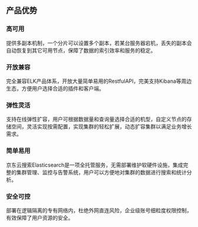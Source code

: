 ## 产品优势
### 高可用

提供多副本机制，一个分片可以设置多个副本，若某台服务器宕机，丢失的副本会自动恢复到其它可用节点，保障了数据的索引效率和服务的稳定。

### 开放兼容

完全兼容ELK产品体系，开放大量简单易用的RestfulAPI，完美支持Kibana等周边生态，方便用户选择合适的插件和客户端。

### 弹性灵活

支持在线弹性扩容，用户可根据数据量和查询量选择合适的机型，自定义节点的存储空间，灵活实现按需配置，实现集群的轻松扩展，动态扩容集群以满足业务增长需求。

### 简单易用

京东云搜索Elasticsearch是一项全托管服务，无需部署维护软硬件设施，集成完整的集群管理、监控与告警系统，用户可以方便地对集群的数据进行搜索和统计分析。

### 安全可控

部署在逻辑隔离的专有网络内，杜绝外网直连风险，企业级账号细粒度权限控制，有效保障了用户资源的安全。
